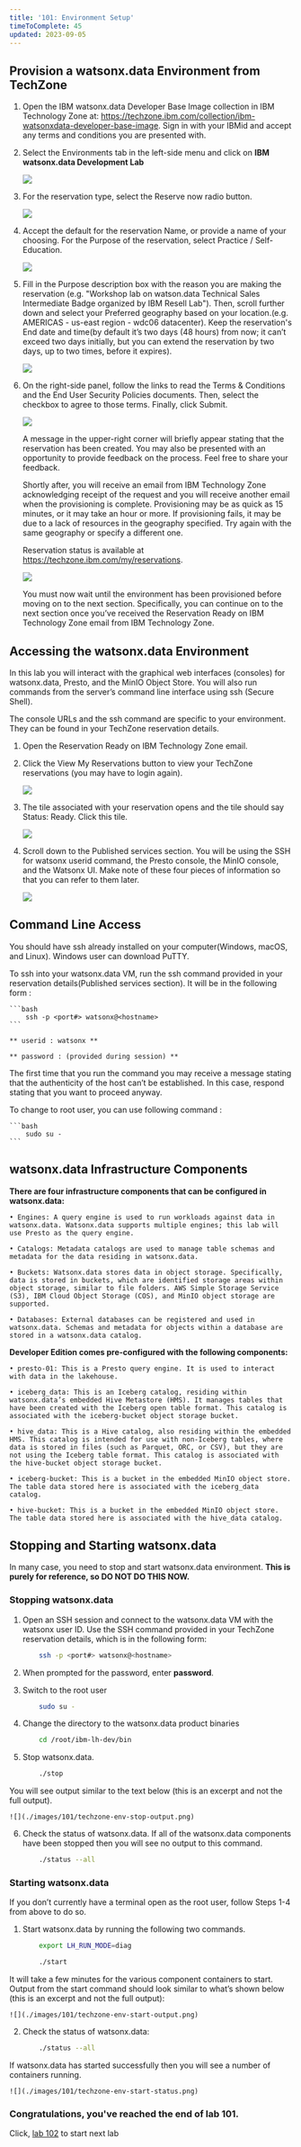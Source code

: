 ```yaml
---
title: '101: Environment Setup'
timeToComplete: 45
updated: 2023-09-05
---
```


<QuizAlert text='Heads Up! Quiz material will be flagged like this!' />

## Provision a watsonx.data Environment from TechZone

1. Open the IBM watsonx.data Developer Base Image collection in IBM Technology Zone at: https://techzone.ibm.com/collection/ibm-watsonxdata-developer-base-image. Sign in with your IBMid and accept any terms and conditions you are presented with.

2. Select the Environments tab in the left-side menu and click on **IBM watsonx.data Development Lab**

    ![](./images/101/techzone-env.png)

3. For the reservation type, select the Reserve now radio button.

    ![](./images/101/techzone-env-reservetype.png)

4. Accept the default for the reservation Name, or provide a name of your choosing. For the Purpose of the reservation, select Practice / Self-Education.

    ![](./images/101/techzone-env-reserve-fill.png)

5. Fill in the Purpose description box with the reason you are making the reservation (e.g. "Workshop lab on watson.data Technical Sales Intermediate Badge organized by IBM Resell Lab"). Then, scroll further down and select your Preferred geography based on your location.(e.g. AMERICAS - us-east region - wdc06 datacenter). Keep the reservation's End date and time(by default it’s two days (48 hours) from now; it can’t exceed two days initially, but you can extend the reservation by two days, up to two times, before it expires).

    ![](./images/101/techzone-env-reserve-fill-last.png)

6. On the right-side panel, follow the links to read the Terms & Conditions and the End User Security Policies documents. Then, select the checkbox to agree to those terms. Finally, click Submit.

    ![](./images/101/techzone-env-reserve-fill-submit.png)

    A message in the upper-right corner will briefly appear stating that the reservation has been created. You may also be presented with an opportunity to provide feedback on the process. Feel free to share your feedback.

    Shortly after, you will receive an email from IBM Technology Zone acknowledging receipt of the request and you will receive another email when the provisioning is complete. Provisioning may be as quick as 15 minutes, or it may take an hour or more. If provisioning fails, it may be due to a lack of resources in the geography specified. Try again with the same geography or specify a different one.

    Reservation status is available at https://techzone.ibm.com/my/reservations.

    ![](./images/101/techzone-env-reserve-status.png)

    You must now wait until the environment has been provisioned before moving on to the next section. Specifically, you can continue on to the next section once you’ve received the Reservation Ready on IBM Technology Zone email from IBM Technology Zone.


## Accessing the watsonx.data Environment

In this lab you will interact with the graphical web interfaces (consoles) for watsonx.data, Presto, and the MinIO Object Store. You will also run commands from the server’s command line interface using ssh (Secure Shell).

The console URLs and the ssh command are specific to your environment. They can be found in your TechZone reservation details.

1. Open the Reservation Ready on IBM Technology Zone email.
2. Click the View My Reservations button to view your TechZone reservations (you may have to login again).

    ![](./images/101/techzone-env-reserve-ready.png)

3. The tile associated with your reservation opens and the tile should say Status: Ready. Click this tile.

    ![](./images/101/techzone-env-reserve-ready-tile.png)

4. Scroll down to the Published services section. You will be using the SSH for watsonx userid command, the Presto console, the MinIO console, and the Watsonx UI. Make note of these four pieces of information so that you can refer to them later.

    ![](./images/101/techzone-env-published-services.png)

## Command Line Access

You should have ssh already installed on your computer(Windows, macOS, and Linux). Windows user can download PuTTY. 

To ssh into your watsonx.data VM, run the ssh command provided in your reservation details(Published services section). It will be in the following form :

    ```bash
        ssh -p <port#> watsonx@<hostname>
    ```

    ** userid : watsonx **

    ** password : (provided during session) **

The first time that you run the command you may receive a message stating that the authenticity of the host can’t be established. In this case, respond stating that you want to proceed anyway.

To change to root user, you can use following command : 

    ```bash
        sudo su -
    ```

## watsonx.data Infrastructure Components

**There are four infrastructure components that can be configured in watsonx.data:**

    • Engines: A query engine is used to run workloads against data in watsonx.data. Watsonx.data supports multiple engines; this lab will use Presto as the query engine.

    • Catalogs: Metadata catalogs are used to manage table schemas and metadata for the data residing in watsonx.data.

    • Buckets: Watsonx.data stores data in object storage. Specifically, data is stored in buckets, which are identified storage areas within object storage, similar to file folders. AWS Simple Storage Service (S3), IBM Cloud Object Storage (COS), and MinIO object storage are supported.

    • Databases: External databases can be registered and used in watsonx.data. Schemas and metadata for objects within a database are stored in a watsonx.data catalog.


**Developer Edition comes pre-configured with the following components:**

    • presto-01: This is a Presto query engine. It is used to interact with data in the lakehouse.

    • iceberg_data: This is an Iceberg catalog, residing within watsonx.data’s embedded Hive Metastore (HMS). It manages tables that have been created with the Iceberg open table format. This catalog is associated with the iceberg-bucket object storage bucket.

    • hive_data: This is a Hive catalog, also residing within the embedded HMS. This catalog is intended for use with non-Iceberg tables, where data is stored in files (such as Parquet, ORC, or CSV), but they are not using the Iceberg table format. This catalog is associated with the hive-bucket object storage bucket.

    • iceberg-bucket: This is a bucket in the embedded MinIO object store. The table data stored here is associated with the iceberg_data catalog.

    • hive-bucket: This is a bucket in the embedded MinIO object store. The table data stored here is associated with the hive_data catalog.

## Stopping and Starting watsonx.data

In many case, you need to stop and start watsonx.data environment. **This is purely for reference, so DO NOT DO THIS NOW.**

### Stopping watsonx.data

1. Open an SSH session and connect to the watsonx.data VM with the watsonx user ID. Use the SSH command provided in your TechZone reservation details, which is in the following form:

    ```bash
        ssh -p <port#> watsonx@<hostname>
    ```
2. When prompted for the password, enter **password**.

3. Switch to the root user

    ```bash
        sudo su -
    ```
4. Change the directory to the watsonx.data product binaries

    ```bash
        cd /root/ibm-lh-dev/bin
    ```
5. Stop watsonx.data.

    ```bash
        ./stop
    ```

You will see output similar to the text below (this is an excerpt and not the full output).

    ![](./images/101/techzone-env-stop-output.png)


6. Check the status of watsonx.data. If all of the watsonx.data components have been stopped then you will see no output to this command.

    ```bash
        ./status --all
    ```

### Starting watsonx.data

If you don’t currently have a terminal open as the root user, follow Steps 1-4 from above to do so.

1. Start watsonx.data by running the following two commands.

    ```bash
        export LH_RUN_MODE=diag
    ```

    ```bash
        ./start
    ```

It will take a few minutes for the various component containers to start. Output from the start command should look similar to what’s shown below (this is an excerpt and not the full output):

    ![](./images/101/techzone-env-start-output.png)

2. Check the status of watsonx.data:

    ```bash
        ./status --all
    ```
If watsonx.data has started successfully then you will see a number of containers running.

    ![](./images/101/techzone-env-start-status.png)

### Congratulations, you've reached the end of lab 101.

Click, [lab 102](/watsonx/watsonxdata/102) to start next lab
